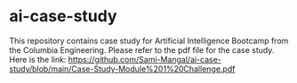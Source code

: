 # ai-case-study
This repository contains case study for  Artificial Intelligence Bootcamp from the Columbia Engineering.
Please refer to the pdf file for the case study. Here is the link:
https://github.com/Sami-Mangal/ai-case-study/blob/main/Case-Study-Module%201%20Challenge.pdf
